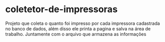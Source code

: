 # coletetor-de-impressoras
Projeto que coleta o quanto foi impresso por cada impressora cadastrada no banco de dados, além disso ele printa a pagina e salva na área de trabalho. Juntamente com o arquivo que armazena as informações
